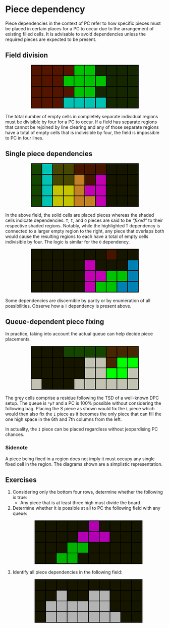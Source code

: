 # Piece dependency

Piece dependencies in the context of PC refer to how specific pieces must be placed in certain places for a PC to occur due to the arrangement of existing filled cells. It is advisable to avoid dependencies unless the required pieces are expected to be present.

## Field division

<p align="center"> <img src="./01.png"> </p>

The total number of empty cells in completely separate individual regions must be divisible by four for a PC to occur. If a field has separate regions that cannot be rejoined by line clearing and any of those separate regions have a total of empty cells that is indivisible by four, the field is impossible to PC in four lines.

## Single piece dependencies

<p align="center"> <img src="./02.png"> </p>

In the above field, the solid cells are placed pieces whereas the shaded cells indicate dependencies. `T`, `I`, and `O` pieces are said to be _“fixed”_ to their respective shaded regions. Notably, while the highlighted `T` dependency is connected to a larger empty region to the right, any piece that overlaps both would cause the resulting regions to each have a total of empty cells indivisible by four. The logic is similar for the `O` dependency.

<p align="center"> <img src="./03.png"> </p>

Some dependencies are discernible by parity or by enumeration of all possibilities. Observe how a `T` dependency is present above.

## Queue-dependent piece fixing

In practice, taking into account the actual queue can help decide piece placements.

<p align="center"> <img src="./04.png"> </p>

The grey cells comprise a residue following the TSD of a well-known DPC setup. The queue is `*p7` and a PC is 100% possible without considering the following bag. Placing the S piece as shown would fix the `L` piece which would then also fix the `I` piece as it becomes the only piece that can fill the one high space in the 6th and 7th columns from the left.

In actuality, the `I` piece can be placed regardless without jeopardising PC chances.

### Sidenote

A piece being fixed in a region does not imply it must occupy any single fixed cell in the region. The diagrams shown are a simplistic representation.

## Exercises

1. Considering only the bottom four rows, determine whether the following is true:
   - Any piece that is at least three high must divide the board.
2. Determine whether it is possible at all to PC the following field with any queue: <p align="center"> <img src="./05.png"> </p>
3. Identify all piece dependencies in the following field: <p align="center"> <img src="./06.png"> </p>
